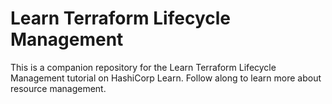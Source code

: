 # Learn Terraform Lifecycle Management

This is a companion repository for the Learn Terraform Lifecycle Management tutorial on HashiCorp Learn. Follow along to learn more about resource management.
